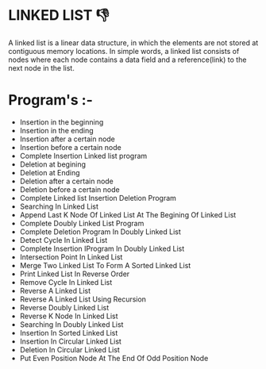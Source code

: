 # LINKED LIST 👎


A linked list is a linear data structure, in which the elements are not stored at contiguous memory locations. In simple words, a linked list consists of nodes where each node contains a data field and a reference(link) to the next node in the list.

# Program's :-

  * Insertion in the beginning 
  * Insertion in the ending
  * Insertion after a certain node
  * Insertion before a certain node
  * Complete Insertion Linked list program
  * Deletion at begining
  * Deletion at Ending
  * Deletion after a certain node
  * Deletion before a certain node
  * Complete Linked list Insertion Deletion Program
  * Searching In Linked List
  * Append Last K Node Of Linked List At The Begining Of Linked List
  * Complete Doubly Linked List Program
  * Complete Deletion Program In Doubly Linked List
  * Detect Cycle In Linked List
  * Complete Insertion IProgram In Doubly Linked List
  * Intersection Point In Linked List
  * Merge Two Linked List To Form A Sorted Linked List
  * Print Linked List In Reverse Order
  * Remove Cycle In Linked List
  * Reverse A Linked List
  * Reverse A Linked List Using Recursion 
  * Reverse Doubly Linked List
  * Reverse K Node In Linked List
  * Searching In Doubly Linked List
  * Insertion In Sorted Linked List
  * Insertion In Circular Linked List
  * Deletion In Circular Linked List
  * Put Even Position Node At The End Of Odd Position Node
  

